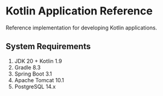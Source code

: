 # Kotlin Application Reference
Reference implementation for developing Kotlin applications.

## System Requirements

1. JDK 20 + Kotlin 1.9
2. Gradle 8.3
3. Spring Boot 3.1
4. Apache Tomcat 10.1
5. PostgreSQL 14.x